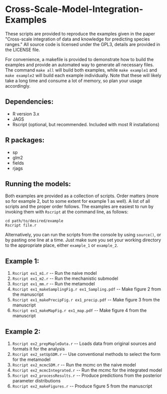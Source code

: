 Cross-Scale-Model-Integration-Examples
======================================

These scripts are provided to reproduce the examples given in the paper "Cross-scale 
integration of data and knowledge for predicting species ranges." All source code is
licensed under the GPL3, details are provided in the LICENSE file.

For convenience, a makefile is provided to demonstrate how to build the examples and
provide an automated way to generate all necessary files. The command `make all` will 
build both examples, while `make example1` and `make example2` will build each example 
individually. Note that these will likely take a long time and consume a lot of memory, 
so plan your usage accordingly.

Dependencies:
-------------
* R version 3.x
* JAGS
* Rscript (optional, but recommended. Included with most R installations)

R packages:
-----------
* sp
* glm2
* fields
* rjags

Running the models:
-------------------
Both examples are provided as a collection of scripts. Order matters (more so for example 
2, but to some extent for example 1 as well). A list of all scripts and the proper order
follows. The examples are easiest to run by invoking them with `Rscript` at the command line, as follows:

	cd path/to/desired/example
    Rscript file.r

Alternatively, you can run the scripts from the console by using `source()`, or by pasting
one line at a time. Just make sure you set your working directory to the appropriate
place, either `example_1` or `example_2`.

Example 1:
----------
1. `Rscript ex1_m1.r` -- Run the naive model
1. `Rscript ex1_m2.r` -- Run the mechanistic submodel
3. `Rscript ex1_mm.r` -- Run the metamodel
4. `Rscript ex1_makeSamplingFig.r ex1_Sampling.pdf` -- Make figure 2 from the manuscript
4. `Rscript ex1_makePrecipFig.r ex1_precip.pdf` -- Make figure 3 from the manuscript
4. `Rscript ex1_makeMapFig.r ex1_map.pdf` -- Make figure 4 from the manuscript

Example 2:
----------
1. `Rscript ex2_prepMapleData.r` -- Loads data from original sources and formats it for the analysis
2. `Rscript ex2_setUpSDM.r` -- Use conventional methods to select the form for the metamodel
3. `Rscript ex2_mcmcSDM.r` -- Run the mcmc on the naive model
3. `Rscript ex2_mcmcIntegrated.r` -- Run the mcmc for the integrated model
5. `Rscript ex2_processResults.r` -- Produce predictions from the posterior parameter distributions
6. `Rscript ex2_makeFigures.r` -- Produce figure 5 from the manuscript
